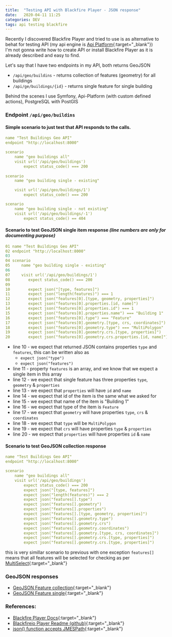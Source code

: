 ```yaml
---
title:  "Testing API with Blackfire Player - JSON response"
date:   2020-04-11 11:25
categories: DEV
tags: api testing blackfire
---
```


Recently I discovered Blackfire Player and tried to use is as alternative to behat for testing API (my api engine is [Api Platform](https://api-platform.com/){:target="_blank"})  
I'm not gonna write how to create API or install Blackfire Player as it is already described and easy to find.

Let's say that I have two endpoints in my API, both returns GeoJSON
* `/api/geo/buildins` - returns collection of features (geometry) for all buildings
* `/api/ge/buildings/{id}` - returns single feature for single building

Behind the scenes I use Symfony, Api-Platform (with custom defined actions), PostgreSQL with PostGIS

### Endpoint `/api/geo/buildins`

#### Simple scenario to just test that API responds to the calls.

```yaml
name "Test Buildings Geo API"
endpoint "http://localhost:8000"

scenario
    name "geo buildings all"
    visit url('/api/geo/buildings')
        expect status_code() === 200
        
scenario
    name "geo building single - existing"

    visit url('/api/geo/buildings/1')
        expect status_code() === 200        

scenario
    name "geo building single - not existing"
    visit url('/api/geo/buildings/-1')
        expect status_code() == 404

```

#### Scenario to test GeoJSON single item response *(line numbers are only for documenting purpose)*

```yaml
01 name "Test Buildings Geo API"
02 endpoint "http://localhost:8000"
03 
04 scenario
05     name "geo building single - existing"
06 
07     visit url('/api/geo/buildings/1')
08        expect status_code() === 200        
09 
10        expect json("[type, features]")
11        expect json("length(features)") === 1
12        expect json("features[0].[type, geometry, properties]")
13        expect json("features[0].properties.[id, name]")
14        expect json("features[0].properties.id") === 1
15        expect json("features[0].properties.name") === "Building 1"
16        expect json("features[0].type") === "Feature"
17        expect json("features[0].geometry.[type, crs, coordinates]")
18        expect json("features[0].geometry.type") === "MultiPolygon"
19        expect json("features[0].geometry.crs.[type, properties]")
20        expect json("features[0].geometry.crs.properties.[id, name]")
```


* line 10 - we expect that returned JSON contains properties `type` and `features`, this can be written also as
  * `expect json("type")`
  * `expect json("features")`
* line 11 - property `features` is an array, and we know that we expect a single item in this array
* line 12 - we expect that single feature has three properties `type`, `geometry` & `properties`
* line 13 - we expect that `properties` will have `id` and `name`
* line 14 - we expect that id of the item is the same what we asked for
* line 15 - we expect that name of the item is "Building 1"
* line 16 - we expect that type of the item is `Feature`
* line 17 - we expect that `geometry` will have properties `type`, `crs` & `coordinates`
* line 18 - we expect that `type` will be `MultiPolygon`
* line 19 - we expect that `crs` will have properties `type` & `properties`
* line 20 - we expect that `properties` will have properties `id` & `name`

#### Scenario to test GeoJSON collection response

```yaml
name "Test Buildings Geo API"
endpoint "http://localhost:8000"

scenario
    name "geo buildings all"
    visit url('/api/geo/buildings')
        expect status_code() === 200
        expect json("[type, features]")
        expect json("length(features)") === 2
        expect json("features[].type")
        expect json("features[].geometry")
        expect json("features[].properties")
        expect json("features[].[type, geometry, properties]")
        expect json("features[].geometry.type")
        expect json("features[].geometry.crs")
        expect json("features[].geometry.coordinates")
        expect json("features[].geometry.[type, crs, coordinates]")
        expect json("features[].geometry.crs.[type, properties]")
        expect json("features[].geometry.crs.[type, properties]")
```

this is very simillar scenario to previous with one exception `features[]` means that all features will be selected for checking as per [MultiSelect](https://jmespath.org/tutorial.html#multiselect){:target="_blank"}


### GeoJSON responses

* [GeoJSON Feature collection](/data/2020-04-11/response_collection.json){:target="_blank"}
* [GeoJSON Feature single](/data/2020-04-11/response_item.json){:target="_blank"}


### References:
* [Blackfire Player Docs](https://blackfire.io/docs/player/index){:target="_blank"}
* [Blackfireio Player Readme (github)](https://github.com/blackfireio/player/blob/master/README.rst){:target="_blank"}
* [json() function accepts JMESPath](http://jmespath.org/specification.html){:target="_blank"}
